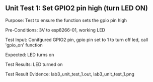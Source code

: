 ## Unit Test 1: Set GPIO2 pin high (turn LED ON) 

Purpose: Test to ensure the function sets the gpio pin high 

Pre-Conditions: 3V to esp8266-01, working LED

Test Input: Conifgured GPIO2 pin, gpio pin set to 1 to turn off led, call 'gpio_on' function

Expected: LED turns on 

Test Results: LED turned on 

Test Result Evidence: lab3_unit_test_1.out, lab3_unit_test_1.png